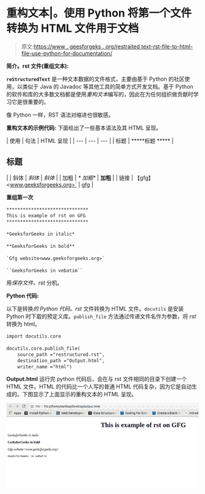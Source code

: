# 重构文本|。使用 Python 将第一个文件转换为 HTML 文件用于文档

> 原文:[https://www . geesforgeks . org/restraited text-rst-file-to-html-file-use-python-for-documentation/](https://www.geeksforgeeks.org/restructuredtext-rst-file-to-html-file-using-python-for-documentations/)

**简介。rst 文件(重组文本):**

**`reStructuredText`** 是一种文本数据的文件格式，主要由基于 Python 的社区使用，以类似于 Java 的 Javadoc 等其他工具的简单方式开发文档。基于 Python 的软件和库的大多数文档都是使用*重构文本*编写的，因此在为任何组织做贡献时学习它是很重要的。

像 Python 一样，RST 语法对缩进也很敏感。

**重构文本的示例代码:**
下面给出了一些基本语法及其 HTML 呈现。

<colgroup><col width="15%"><col width="45%"><col width="40%"></colgroup>
| 使用 | 句法 | HTML 呈现 |
| --- | --- | --- |
| 标题 | *****标题
***** | 

## 标题

 |
| 斜体 | <cite>*斜体*</cite> | *斜体* |
| 加粗 | <cite>* *加粗**</cite> | **加粗** |
| 链接 | 【gfg】<www.geeksforgeeks.org>` | [gfg](/) |

**重组第一次**

```
******************************
This is example of rst on GFG
******************************

*GeeksforGeeks in italic*

**GeeksforGeeks in bold**

`Gfg website<www.geeksforgeeks.org>`

``GeeksforGeeks in vebatim``
```

用*保存文件。rst* 分机。

**Python 代码:**

以下是转换*的 Python 代码。rst* 文件转换为 HTML 文件。`docutils` 是安装 Python 时下载的预定义库。`publish_file` 方法通过传递文件名作为参数，将 *rst* 转换为 html。

```
import docutils.core

docutils.core.publish_file(
    source_path ="restructured.rst",
    destination_path ="Output.html",
    writer_name ="html")
```

**Output.html**
运行完 python 代码后，会在与 rst 文件相同的目录下创建一个 HTML 文件。HTML 的代码比一个人写的普通 HTML 代码复杂，因为它是自动生成的。下图显示了上面显示的重构文本的 HTML 呈现。

![](img/9566445ee7f3a1ea0fc90371d07e81df.png)
